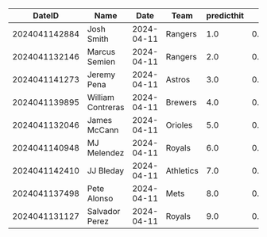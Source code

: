 DateID         |  Name               |  Date        |  Team       |  predicthit  |  predicthitproba     |  hitbool  |  Last7DaysAVG  |  Last15DaysAVG  |  Last30DaysAVG
---------------|---------------------|--------------|-------------|--------------|----------------------|-----------|----------------|-----------------|---------------
2024041142884  |  Josh Smith         |  2024-04-11  |  Rangers    |  1.0         |  0.63520317755833    |  False    |  0.35          |  0.333          |  0.333
2024041132146  |  Marcus Semien      |  2024-04-11  |  Rangers    |  2.0         |  0.6226206204498685  |  False    |  0.375         |  0.313          |  0.313
2024041141273  |  Jeremy Pena        |  2024-04-11  |  Astros     |  3.0         |  0.6094517142167607  |  False    |  0.25          |  0.327          |  0.327
2024041139895  |  William Contreras  |  2024-04-11  |  Brewers    |  4.0         |  0.6041106544154281  |  False    |  0.44          |  0.364          |  0.364
2024041132046  |  James McCann       |  2024-04-11  |  Orioles    |  5.0         |  0.6035258291498097  |  False    |  0.0           |  0.286          |  0.286
2024041140948  |  MJ Melendez        |  2024-04-11  |  Royals     |  6.0         |  0.602961682652533   |  False    |  0.368         |  0.333          |  0.333
2024041142410  |  JJ Bleday          |  2024-04-11  |  Athletics  |  7.0         |  0.6013753352858632  |  False    |  0.2           |  0.277          |  0.277
2024041137498  |  Pete Alonso        |  2024-04-11  |  Mets       |  8.0         |  0.6010008526961167  |  False    |  0.161         |  0.196          |  0.196
2024041131127  |  Salvador Perez     |  2024-04-11  |  Royals     |  9.0         |  0.6006105104360179  |  False    |  0.292         |  0.333          |  0.333

